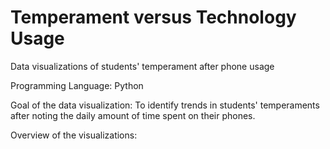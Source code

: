 # Temperament versus Technology Usage
Data visualizations of students' temperament after phone usage

Programming Language: Python

Goal of the data visualization: To identify trends in students' temperaments after noting the daily amount of time spent on their phones.

Overview of the visualizations:
